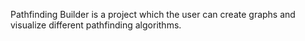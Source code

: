 Pathfinding Builder is a project which the user can create graphs and visualize different pathfinding algorithms. 